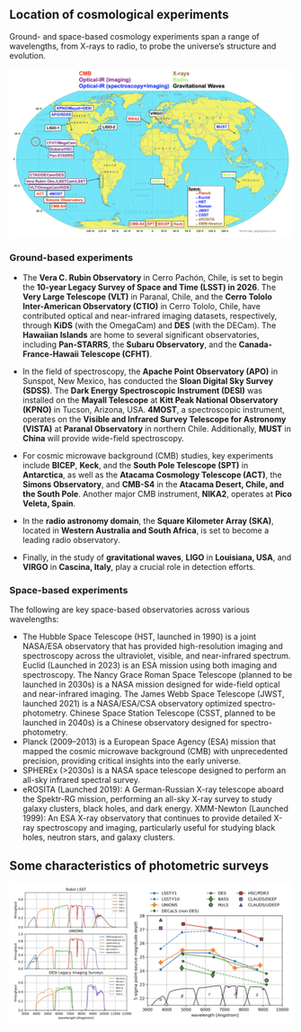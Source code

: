## Location of cosmological experiments
Ground- and space-based cosmology experiments span a range of wavelengths, from X-rays to radio, to probe the universe’s structure and evolution.

[![Small Image](https://raw.githubusercontent.com/payerne/payerne.github.io/main/docs/images/cosmo_experiment_map.png)]()

### Ground-based experiments

- The **Vera C. Rubin Observatory** in Cerro Pachón, Chile, is set to begin the **10-year Legacy Survey of Space and Time (LSST) in 2026**. The **Very Large Telescope (VLT)** in Paranal, Chile, and the **Cerro Tololo Inter-American Observatory (CTIO)** in Cerro Tololo, Chile, have contributed optical and near-infrared imaging datasets, respectively, through **KiDS** (with the OmegaCam) and **DES** (with the DECam). The **Hawaiian Islands** are home to several significant observatories, including **Pan-STARRS**, the **Subaru Observatory**, and the **Canada-France-Hawaii Telescope (CFHT)**.  

- In the field of spectroscopy, the **Apache Point Observatory (APO)** in Sunspot, New Mexico, has conducted the **Sloan Digital Sky Survey (SDSS)**. The **Dark Energy Spectroscopic Instrument (DESI)** was installed on the **Mayall Telescope** at **Kitt Peak National Observatory (KPNO)** in Tucson, Arizona, USA. **4MOST**, a spectroscopic instrument, operates on the **Visible and Infrared Survey Telescope for Astronomy (VISTA)** at **Paranal Observatory** in northern Chile. Additionally, **MUST** in **China** will provide wide-field spectroscopy.  

- For cosmic microwave background (CMB) studies, key experiments include **BICEP**, **Keck**, and the **South Pole Telescope (SPT)** in **Antarctica**, as well as the **Atacama Cosmology Telescope (ACT)**, the **Simons Observatory**, and **CMB-S4** in the **Atacama Desert, Chile, and the South Pole**. Another major CMB instrument, **NIKA2**, operates at **Pico Veleta, Spain**.  

- In the **radio astronomy domain**, the **Square Kilometer Array (SKA)**, located in **Western Australia and South Africa**, is set to become a leading radio observatory.  

- Finally, in the study of **gravitational waves**, **LIGO** in **Louisiana, USA**, and **VIRGO** in **Cascina, Italy**, play a crucial role in detection efforts.

### Space-based experiments

The following are key space-based observatories across various wavelengths:

- The Hubble Space Telescope (HST, launched in 1990) is a joint NASA/ESA observatory that has provided high-resolution imaging and spectroscopy across the ultraviolet, visible, and near-infrared spectrum. Euclid (Launched in 2023) is an ESA mission using both imaging and spectroscopy. The Nancy Grace Roman Space Telescope (planned to be launched in 2030s) is a NASA mission designed for wide-field optical and near-infrared imaging. The James Webb Space Telescope (JWST, launched 2021) is a NASA/ESA/CSA observatory optimized spectro-photometry.
Chinese Space Station Telescope (CSST, planned to be launched in 2040s) is a Chinese observatory designed for spectro-photometry.
- Planck (2009–2013) is a European Space Agency (ESA) mission that mapped the cosmic microwave background (CMB) with unprecedented precision, providing critical insights into the early universe.
- SPHEREx (>2030s) is a NASA space telescope designed to perform an all-sky infrared spectral survey.
- eROSITA (Launched 2019): A German-Russian X-ray telescope aboard the Spektr-RG mission, performing an all-sky X-ray survey to study galaxy clusters, black holes, and dark energy.
XMM-Newton (Launched 1999): An ESA X-ray observatory that continues to provide detailed X-ray spectroscopy and imaging, particularly useful for studying black holes, neutron stars, and galaxy clusters.

## Some characteristics of photometric surveys

[![Small Image](https://raw.githubusercontent.com/payerne/payerne.github.io/main/docs/images/filters_magnitude_depth.png)]()
